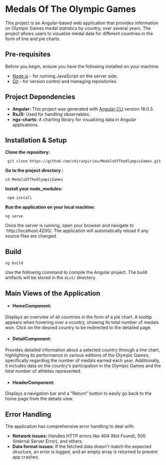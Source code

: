 # Medals Of The Olympic Games

This project is an Angular-based web application that provides information on Olympic Games medal statistics by country, over several years. The project allows users to visualize medal data for different countries in the form of line and pie charts.
## Pre-requisites

Before you begin, ensure you have the following installed on your machine:

- [Node.js](https://nodejs.org/) - for running JavaScript on the server side.
- [Git](https://git-scm.com/) - for version control and managing repositories.
## Project Dependencies
- **Angular:** This project was generated with [Angular CLI](https://github.com/angular/angular-cli) version 18.0.3. <br>
- **RxJS:** Used for handling observables.<br>
- **ngx-charts:** A charting library for visualizing data in Angular applications.
## Installation & Setup
**Clone the repository:**<br>
```
 git clone https://github.com/chirazpiriou/MedalsOfTheOlympicGames.git 
 ```
**Go to the project directory :**<br>
``` 
cd MedalsOfTheOlympicGames 
```
**Install your node_modules:**<br>
```
 npm install 
 ```
**Run the application on your local machine:**<br>
``` 
ng serve 
```
 Once the server is running, open your browser and navigate to `http://localhost:4200/. The application will automatically reload if any source files are changed.

## Build
``` 
ng build 
```

Use the following command to compile the Angular project. The build artifacts will be stored in the `dist/` directory.

## Main Views of the Application
- #### HomeComponent:
Displays an overview of all countries in the form of a pie chart.
A tooltip appears when hovering over a country, showing its total number of medals won. Click on the desired country to be redirected to the detailed page.<br>
- #### DetailComponent:
Provides detailed information about a selected country through a line chart, highlighting its performance in various editions of the Olympic Games, specifically regarding the number of medals earned each year.
Additionally, it includes data on the country's participation in the Olympic Games and the total number of athletes represented.<br>
- #### HeaderComponent:
Displays a navigation bar and a "Return" button to easily go back to the home page from the details view.

##  Error Handling
The application has comprehensive error handling to deal with:

- **Network issues:** Handles HTTP errors like 404 (Not Found), 500 (Internal Server Error), and others.
- **Data format issues:** If the fetched data doesn't match the expected structure, an error is logged, and an empty array is returned to prevent app crashes.

